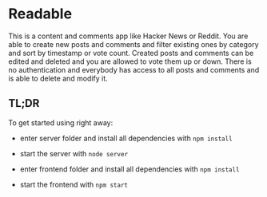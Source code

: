 # Readable

This is a content and comments app like Hacker News or Reddit.
You are able to create new posts and comments and filter existing ones by category and sort by timestamp or vote count.
Created posts and comments can be edited and deleted and you are allowed to vote them up or down.
There is no authentication and everybody has access to all posts and comments and is able to delete and modify it.

## TL;DR

To get started using right away:

* enter server folder and install all dependencies with `npm install`
* start the server with `node server`


* enter frontend folder and install all dependencies with `npm install`
* start the frontend with `npm start`
